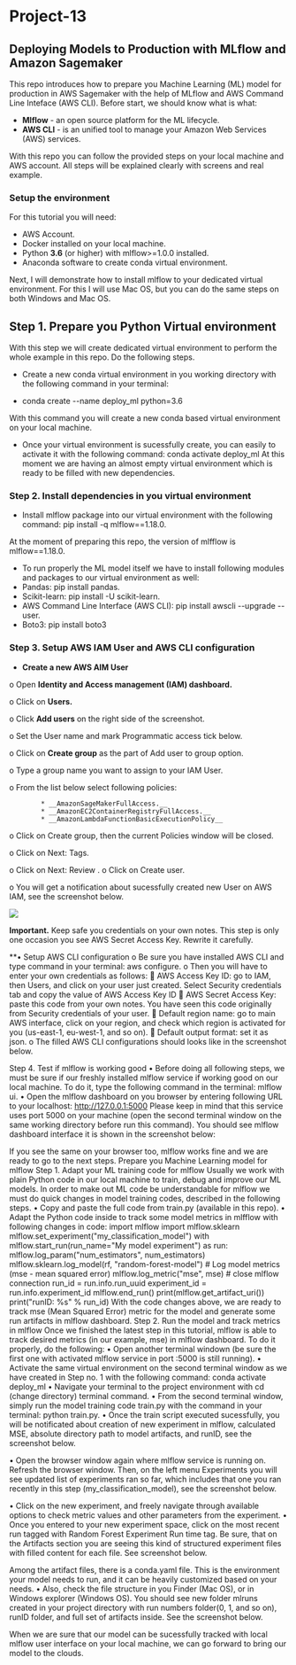 # Project-13

## Deploying Models to Production with MLflow and Amazon Sagemaker


This repo introduces how to prepare you Machine Learning (ML) model for production in AWS Sagemaker with the help of MLflow and AWS Command Line Inteface (AWS CLI). Before start, we should know what is what:

*	__Mlflow__ - an open source platform for the ML lifecycle.
*	__AWS CLI__ - is an unified tool to manage your Amazon Web Services (AWS) services.

With this repo you can follow the provided steps on your local machine and AWS account. All steps will be explained clearly with screens and real example.

### Setup the environment

For this tutorial you will need:

*	AWS Account.
*	Docker installed on your local machine.
*	Python **3.6** (or higher) with mlflow>=1.0.0 installed.
*	Anaconda software to create conda virtual environment.

Next, I will demonstrate how to install mlflow to your dedicated virtual environment. For this I will use Mac OS, but you can do the same steps on both Windows and Mac OS.

## Step 1. Prepare you Python Virtual environment

With this step we will create dedicated virtual environment to perform the whole example in this repo. Do the following steps.

*	Create a new conda virtual environment in you working directory with the following command in your terminal:

* conda create --name deploy_ml python=3.6

With this command you will create a new conda based virtual environment on your local machine.

* Once your virtual environment is sucessfully create, you can easily to activate it with the following command:
conda activate deploy_ml
At this moment we are having an almost empty virtual environment which is ready to be filled with new dependencies.

### Step 2. Install dependencies in you virtual environment

*	Install mlflow package into our virtual environment with the following command:
pip install -q mlflow==1.18.0.

At the moment of preparing this repo, the version of mlfflow is mlflow==1.18.0.
*	To run properly the ML model itself we have to install following modules and packages to our virtual environment as well:
*	Pandas: pip install pandas.
*	Scikit-learn: pip install -U scikit-learn.
*	AWS Command Line Interface (AWS CLI): pip install awscli --upgrade --user.
*	Boto3: pip install boto3

### Step 3. Setup AWS IAM User and AWS CLI configuration

*	**Create a new AWS AIM User**
	
o	Open **Identity and Access management (IAM) dashboard.**

o	Click on __Users.__

o	Click __Add users__ on the right side of the screenshot.

o	Set the User name and mark Programmatic access tick below.

o	Click on **Create group** as the part of Add user to group option.

o	Type a group name you want to assign to your IAM User.

o	From the list below select following policies:

        	* __AmazonSageMakerFullAccess.__
        	* __AmazonEC2ContainerRegistryFullAccess.__
        	* __AmazonLambdaFunctionBasicExecutionPolicy__
        
o	Click on Create group, then the current Policies window will be closed.

o	Click on Next: Tags.

o	Click on Next: Review
.
o	Click on Create user.

o	You will get a notification about sucessfully created new User on AWS IAM, see the screenshot below.

<img src="https://user-images.githubusercontent.com/117730243/225217942-fe956e14-014c-4575-bc1e-bc37934af1f5.png">


**Important.** Keep safe you credentials on your own notes. This step is only one occasion you see AWS Secret Access Key. Rewrite it carefully.

**•	Setup AWS CLI configuration
o	Be sure you have installed AWS CLI and type command in your terminal: aws configure.
o	Then you will have to enter your own credentials as follows:
	AWS Access Key ID: go to IAM, then Users, and click on your user just created. Select Security credentials tab and copy the value of AWS Access Key ID
	AWS Secret Access Key: paste this code from your own notes. You have seen this code originally from Security credentials of your user.
	Default region name: go to main AWS interface, click on your region, and check which region is activated for you (us-east-1, eu-west-1, and so on).
	Default output format: set it as json.
o	The filled AWS CLI configurations should looks like in the screenshot below.
 
Step 4. Test if mlflow is working good
•	Before doing all following steps, we must be sure if our freshly installed mlflow service if working good on our local machine. To do it, type the following command in the terminal: mlflow ui.
•	Open the mlflow dashboard on you browser by entering following URL to your localhost: http://127.0.0.1:5000
Please keep in mind that this service uses port 5000 on your machine (open the second terminal window on the same working directory before run this command).
You should see mlflow dashboard interface it is shown in the screenshot below:
 
If you see the same on your browser too, mlflow works fine and we are ready to go to the next steps.
Prepare you Machine Learning model for mlflow
Step 1. Adapt your ML training code for mlflow
Usually we work with plain Python code in our local machine to train, debug and improve our ML models. In order to make out ML code be understandable for mlflow we must do quick changes in model training codes, described in the following steps.
•	Copy and paste the full code from train.py (available in this repo).
•	Adapt the Python code inside to track some model metrics in mlfflow with following changes in code:
import mlflow
import mlflow.sklearn
mlflow.set_experiment("my_classification_model")
with mlflow.start_run(run_name="My model experiment") as run:
    mlflow.log_param("num_estimators", num_estimators)
    mlflow.sklearn.log_model(rf, "random-forest-model")
    # Log model metrics (mse - mean squared error)
    mlflow.log_metric("mse", mse)
    # close mlflow connection
    run_id = run.info.run_uuid
    experiment_id = run.info.experiment_id
    mlflow.end_run()
    print(mlflow.get_artifact_uri())
    print("runID: %s" % run_id)
With the code changes above, we are ready to track mse (Mean Squared Error) metric for the model and generate some run artifacts in mlflow dashboard.
Step 2. Run the model and track metrics in mlflow
Once we finished the latest step in this tutorial, mlflow is able to track desired metrics (in our example, mse) in mlflow dashboard. To do it properly, do the following:
•	Open another terminal windown (be sure the first one with activated mlflow service in port :5000 is still running).
•	Activate the same virtual environment on the second terminal window as we have created in Step no. 1 with the following command: conda activate deploy_ml
•	Navigate your terminal to the project environment with cd (change directory) terminal command.
•	From the second terminal window, simply run the model training code train.py with the command in your terminal: python train.py.
•	Once the train script executed sucessfully, you will be notificated about creation of new experiment in mlflow, calculated MSE, absolute directory path to model artifacts, and runID, see the screenshot below.
 
•	Open the browser window again where mlflow service is running on. Refresh the browser window. Then, on the left menu Experiments you will see updated list of experiments ran so far, which includes that one you ran recently in this step (my_classification_model), see the screenshot below.
 
•	Click on the new experiment, and freely navigate through available options to check metric values and other parameters from the experiment.
•	Once you entered to your new experiment space, click on the most recent run tagged with Random Forest Experiment Run time tag. Be sure, that on the Artifacts section you are seeing this kind of structured experiment files with filled content for each file. See screenshot below.
 
Among the artifact files, there is a conda.yaml file. This is the environment your model needs to run, and it can be heavily customized based on your needs.
•	Also, check the file structure in you Finder (Mac OS), or in Windows explorer (Windows OS). You should see new folder mlruns created in your project directory with run numbers folder(0, 1, and so on), runID folder, and full set of artifacts inside. See the screenshot below.
 
When we are sure that our model can be sucessfully tracked with local mlflow user interface on your local machine, we can go forward to bring our model to the clouds.
